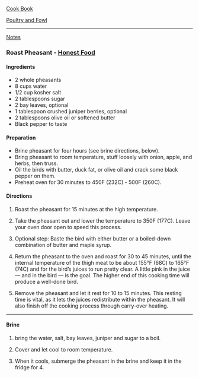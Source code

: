 [Cook Book](https://github.com/vmsmith/CookBook/blob/master/README.md)

[Poultry and Fowl](https://github.com/vmsmith/CookBook/blob/master/poultry_fowl.md)  

-----  

[Notes](https://github.com/vmsmith/CookBook/blob/master/notes.md)

### Roast Pheasant - [Honest Food](https://honest-food.net/roast-pheasant-recipe/)    

#### Ingredients  

* 2 whole pheasants
* 8 cups water
* 1/2 cup kosher salt
* 2 tablespoons sugar
* 2 bay leaves, optional
* 1 tablespoon crushed juniper berries, optional
* 2 tablespoons olive oil or softened butter
* Black pepper to taste

#### Preparation  
* Brine pheasant for four hours (see brine directions, below).  
* Bring pheasant to room temperature, stuff loosely with onion, apple, and herbs, then truss.  
* Oil the birds with butter, duck fat, or olive oil and crack some black pepper on them.  
* Preheat oven for 30 minutes to 450F (232C) - 500F (260C).

#### Directions  

1. Roast the pheasant for 15 minutes at the high temperature. 

2. Take the pheasant out and lower the temperature to 350F (177C). Leave your oven door open to speed this process.  

3. Optional step: Baste the bird with either butter or a boiled-down combination of butter and maple syrup.  

4. Return the pheasant to the oven and roast for 30 to 45 minutes, until the internal temperature of the thigh meat to be about 155°F (68C) to 165°F (74C) and for the bird’s juices to run pretty clear. A little pink in the juice — and in the bird — is the goal. The higher end of this cooking time will produce a well-done bird.  

5. Remove the pheasant and let it rest for 10 to 15 minutes. This resting time is vital, as it lets the juices redistribute within the pheasant. It will also finish off the cooking process through carry-over heating.

-----

#### Brine  

1. bring the water, salt, bay leaves, juniper and sugar to a boil.  

2. Cover and let cool to room temperature. 

3. When it cools, submerge the pheasant in the brine and keep it in the fridge for 4. 

